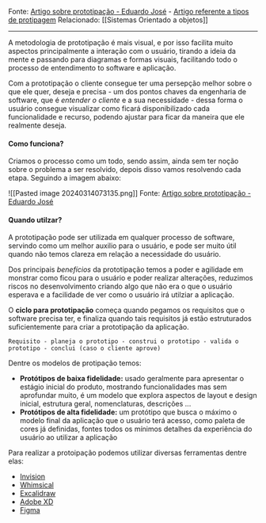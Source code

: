 Fonte: [Artigo sobre prototipação - Eduardo José](https://www.linkedin.com/pulse/modelo-de-desenvolvimento-software-prototipa%C3%A7%C3%A3o-souza-de-oliveira/?originalSubdomain=pt) - [Artigo referente a tipos de protipagem](https://www.cursospm3.com.br/blog/prototipacao-o-que-e/)
Relacionado: [[Sistemas Orientado a objetos]]

---

A metodologia de prototipação é mais visual, e por isso facilita muito aspectos principalmente a interação com o usuário, tirando a ideia da mente e passando para diagramas e formas visuais, facilitando todo o processo de entendimento to software e aplicação.

Com a prototipação o cliente consegue ter uma persepção melhor sobre o que ele quer, deseja e precisa - um dos pontos chaves da engenharia de software, que é *entender o cliente* e a sua necessidade - dessa forma o usuário consegue visualizar como ficará disponibilizado cada funcionalidade e recurso, podendo ajustar para ficar da maneira que ele realmente deseja.

#### Como funciona?
Criamos o processo como um todo, sendo assim, ainda sem ter noção sobre o problema a ser resolvido, depois disso vamos resolvendo cada etapa. Seguindo a imagem abaixo:

![[Pasted image 20240314073135.png]]
Fonte: [Artigo sobre prototipação - Eduardo José](https://www.linkedin.com/pulse/modelo-de-desenvolvimento-software-prototipa%C3%A7%C3%A3o-souza-de-oliveira/?originalSubdomain=pt)

#### Quando utilzar?
A prototipação pode ser utilizada em qualquer processo de software, servindo como um melhor auxilio para o usuário, e pode ser muito útil quando não temos clareza em relação a necessidade do usuário.

Dos principais *benefícios* da prototipação temos a poder e agilidade em monstrar como ficou para o usuário e poder realizar alterações, reduzimos riscos no desenvolvimento criando algo que não era o que o usuário esperava e a facilidade de ver como o usuário irá utilziar a aplicação.

O **ciclo para prototipação** começa quando pegamos os requisitos que o software precisa ter, e finaliza quando tais requisitos já estão estruturados suficientemente para criar a prototipação da aplicação.

`Requisito - planeja o prototipo - construi o prototipo - valida o prototipo - conclui (caso o cliente aprove)`

Dentre os modelos de protipação temos:
- **Protótipos de baixa fidelidade:** usado geralmente para apresentar o estágio inicial do produto, mostrando funcionalidades mas sem aprofundar muito, é um modelo que explora aspectos de layout e design inicial, estrutura geral, nomenclaturas, descrições ...
- **Protótipos de alta fidelidade:** um protótipo que busca o máximo o modelo final da aplicação que o usuário terá acesso, como paleta de cores já definidas, fontes todos os mínimos detalhes da experiência do usuário ao utilizar a aplicação

Para realizar a protoipação podemos utilizar diversas ferramentas dentre elas:
- [Invision](https://www.invisionapp.com/)
- [Whimsical](https://whimsical.com/)
- [Excalidraw](https://excalidraw.com/)
- [Adobe XD](https://helpx.adobe.com/xd/help/whats-new.html)
- [Figma](https://www.figma.com/)